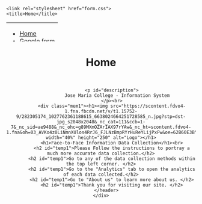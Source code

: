 <!-- This is to initialize the website in github, this is not needed when one downloaded and use the html file. -->

<!DOCTYPE html>
<html lang="en">
<head>
    <meta charset="UTF-8">
    <meta name="viewport" content="width=device-width, initial-scale=1.0">

    
    <link rel="stylesheet" href="form.css"> 
    <title>Home</title>
</head>
<body>
    <!-- test -->
    <table cellpadding="0" style="width:100%" height="50">
        <tr> 
           <td>
              <ul id="navlist">
                <li><a href="index.html">Home</a></li>
                <li><a href="gform.html">Google form</a></li>
                <li><a href="colab.html">Colab</a></li>
                <li><a href="webscrape.html">Webscrape</a></li>
                <li><a href="analytics.html">Analytics</a></li>
                <li><a href="about.html">About us</a></li>
              </ul>
           </td>
       </tr>
     </table>
    <!-- test -->
    <div class="container ">
        <header class="header">
            <h1 id="title">
                Home
            </h1><br>
            
            <p id="description">
                Jose Maria College - Information System
            </p><br>
            <div class="mem1"><h1><img src="https://scontent.fdvo4-1.fna.fbcdn.net/v/t1.15752-9/282305174_1027762361188615_6638024664251728585_n.jpg?stp=dst-jpg_s2048x2048&_nc_cat=111&ccb=1-7&_nc_sid=ae9488&_nc_ohc=g89MXmOZArIAX97rYAw&_nc_ht=scontent.fdvo4-1.fna&oh=03_AVKo4z0LiNmnXUlos4RrJ6_FJLNzBmpRYrHuReYLijPxFw&oe=62B60E3B" width="40%" height="250" alt="Logo"></h1>
            <h1>Face-to-Face Information Data Collection</h1><br>
            <h2 id="temp1">Please Follow the instructions to portray a much more accurate data collection.</h2>
            <h2 id="temp1">Go to any of the data collection methods within the top left corner. </h2>
            <h2 id="temp1">Go to the "Analytics" tab to open the analytics of each data collected.</h2>
            <h2 id="temp1">Go to "About us" to learn more about us. </h2>
            <h2 id="temp1">Thank you for visiting our site. </h2>
        </header>
    </div>
</div>
</body>
</html>
